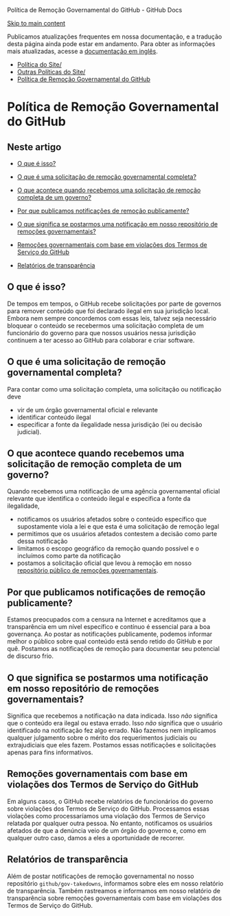 Política de Remoção Governamental do GitHub - GitHub Docs

[Skip to main content](#main-content)

Publicamos atualizações frequentes em nossa documentação, e a tradução desta página ainda pode estar em andamento. Para obter as informações mais atualizadas, acesse a [documentação em inglês](/en).

* [Política do Site/](/pt/site-policy)
* [Outras Políticas do Site/](/pt/site-policy/other-site-policies)
* [Política de Remoção Governamental do GitHub](/pt/site-policy/other-site-policies/github-government-takedown-policy)

Política de Remoção Governamental do GitHub
==========

Neste artigo
----------

* [O que é isso?](#what-is-this)

* [O que é uma solicitação de remoção governamental completa?](#what-is-a-complete-government-takedown-request)

* [O que acontece quando recebemos uma solicitação de remoção completa de um governo?](#what-happens-when-we-receive-a-complete-takedown-request-from-a-government)

* [Por que publicamos notificações de remoção publicamente?](#why-do-we-publicly-post-takedown-notices)

* [O que significa se postarmos uma notificação em nosso repositório de remoções governamentais?](#what-does-it-mean-if-we-post-a-notice-in-our-gov-takedowns-repository)

* [Remoções governamentais com base em violações dos Termos de Serviço do GitHub](#government-takedowns-based-on-violations-of-githubs-terms-of-service)

* [Relatórios de transparência](#transparency-reporting)

[](#what-is-this)O que é isso?
----------

De tempos em tempos, o GitHub recebe solicitações por parte de governos para remover conteúdo que foi declarado ilegal em sua jurisdição local. Embora nem sempre concordemos com essas leis, talvez seja necessário bloquear o conteúdo se recebermos uma solicitação completa de um funcionário do governo para que nossos usuários nessa jurisdição continuem a ter acesso ao GitHub para colaborar e criar software.

[](#what-is-a-complete-government-takedown-request)O que é uma solicitação de remoção governamental completa?
----------

Para contar como uma solicitação completa, uma solicitação ou notificação deve

* vir de um órgão governamental oficial e relevante
* identificar conteúdo ilegal
* especificar a fonte da ilegalidade nessa jurisdição (lei ou decisão judicial).

[](#what-happens-when-we-receive-a-complete-takedown-request-from-a-government)O que acontece quando recebemos uma solicitação de remoção completa de um governo?
----------

Quando recebemos uma notificação de uma agência governamental oficial relevante que identifica o conteúdo ilegal e especifica a fonte da ilegalidade,

* notificamos os usuários afetados sobre o conteúdo específico que supostamente viola a lei e que esta é uma solicitação de remoção legal
* permitimos que os usuários afetados contestem a decisão como parte dessa notificação
* limitamos o escopo geográfico da remoção quando possível e o incluímos como parte da notificação
* postamos a solicitação oficial que levou à remoção em nosso [repositório público de remoções governamentais](https://github.com/github/gov-takedowns).

[](#why-do-we-publicly-post-takedown-notices)Por que publicamos notificações de remoção publicamente?
----------

Estamos preocupados com a censura na Internet e acreditamos que a transparência em um nível específico e contínuo é essencial para a boa governança. Ao postar as notificações publicamente, podemos informar melhor o público sobre qual conteúdo está sendo retido do GitHub e por quê. Postamos as notificações de remoção para documentar seu potencial de discurso frio.

[](#what-does-it-mean-if-we-post-a-notice-in-our-gov-takedowns-repository)O que significa se postarmos uma notificação em nosso repositório de remoções governamentais?
----------

Significa que recebemos a notificação na data indicada. Isso *não* significa que o conteúdo era ilegal ou estava errado. Isso *não* significa que o usuário identificado na notificação fez algo errado. Não fazemos nem implicamos qualquer julgamento sobre o mérito dos requerimentos judiciais ou extrajudiciais que eles fazem. Postamos essas notificações e solicitações apenas para fins informativos.

[](#government-takedowns-based-on-violations-of-githubs-terms-of-service)Remoções governamentais com base em violações dos Termos de Serviço do GitHub
----------

Em alguns casos, o GitHub recebe relatórios de funcionários do governo sobre violações dos Termos de Serviço do GitHub. Processamos essas violações como processaríamos uma violação dos Termos de Serviço relatada por qualquer outra pessoa. No entanto, notificamos os usuários afetados de que a denúncia veio de um órgão do governo e, como em qualquer outro caso, damos a eles a oportunidade de recorrer.

[](#transparency-reporting)Relatórios de transparência
----------

Além de postar notificações de remoção governamental no nosso repositório `github/gov-takedowns`, informamos sobre eles em nosso relatório de transparência. Também rastreamos e informamos em nosso relatório de transparência sobre remoções governamentais com base em violações dos Termos de Serviço do GitHub.
